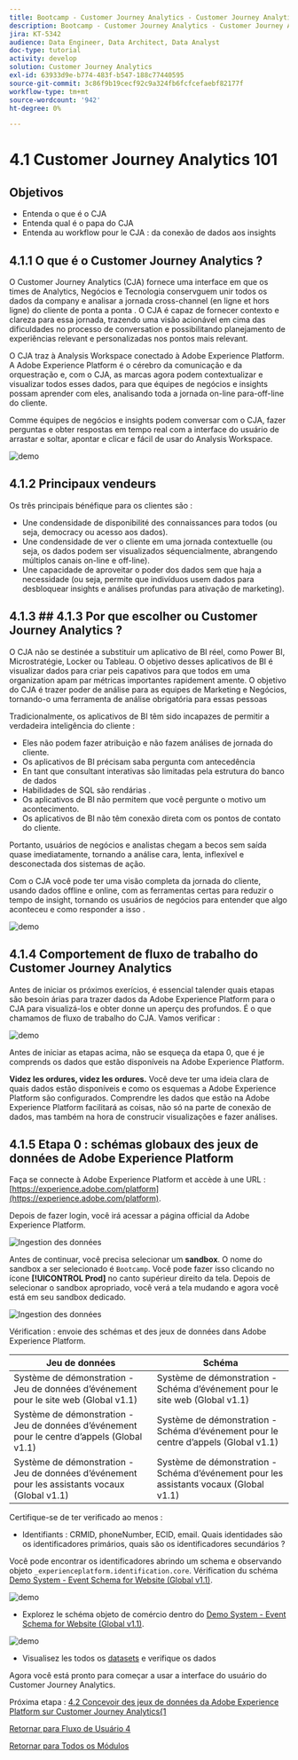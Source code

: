 ```yaml
---
title: Bootcamp - Customer Journey Analytics - Customer Journey Analytics 101 - Brésil
description: Bootcamp - Customer Journey Analytics - Customer Journey Analytics 101 - Brésil
jira: KT-5342
audience: Data Engineer, Data Architect, Data Analyst
doc-type: tutorial
activity: develop
solution: Customer Journey Analytics
exl-id: 63933d9e-b774-483f-b547-188c77440595
source-git-commit: 3c86f9b19cecf92c9a324fb6fcfcefaebf82177f
workflow-type: tm+mt
source-wordcount: '942'
ht-degree: 0%

---
```


# 4.1 Customer Journey Analytics 101

## Objetivos

- Entenda o que é o CJA
- Entenda qual é o papa do CJA
- Entenda au workflow pour le CJA : da conexão de dados aos insights

## 4.1.1 O que é o Customer Journey Analytics ?

O Customer Journey Analytics (CJA) fornece uma interface em que os times de Analytics, Negócios e Tecnologia conservguem unir todos os dados da company e analisar a jornada cross-channel (en ligne et hors ligne) do cliente de ponta a ponta . O CJA é capaz de fornecer contexto e clareza para essa jornada, trazendo uma visão acionável em cima das dificuldades no processo de conversation e possibilitando planejamento de experiências relevant e personalizadas nos pontos mais relevant.

O CJA traz à Analysis Workspace conectado à Adobe Experience Platform. A Adobe Experience Platform é o cérebro da comunicação e da orquestração e, com o CJA, as marcas agora podem contextualizar e visualizar todos esses dados, para que équipes de negócios e insights possam aprender com eles, analisando toda a jornada on-line para-off-line do cliente.

Comme équipes de negócios e insights podem conversar com o CJA, fazer perguntas e obter respostas em tempo real com a interface do usuário de arrastar e soltar, apontar e clicar e fácil de usar do Analysis Workspace.

![demo](./images/cja-adv-analysis1.png)

## 4.1.2 Principaux vendeurs

Os três principais bénéfique para os clientes são :

- Une condensidade de disponibilité des connaissances para todos (ou seja, democracy ou acesso aos dados).
- Une condensidade de ver o cliente em uma jornada contextuelle (ou seja, os dados podem ser visualizados séquencialmente, abrangendo múltiplos canais on-line e off-line).
- Une capacidade de aproveitar o poder dos dados sem que haja a necessidade (ou seja, permite que indivíduos usem dados para desbloquear insights e análises profundas para ativação de marketing).

## 4.1.3 ## 4.1.3 Por que escolher ou Customer Journey Analytics ?

O CJA não se destinée a substituir um aplicativo de BI réel, como Power BI, Microstratégie, Locker ou Tableau. O objetivo desses aplicativos de BI é visualizar dados para criar peis capativos para que todos em uma organization apam par métricas importantes rapidement amente. O objetivo do CJA é trazer poder de análise para as equipes de Marketing e Negócios, tornando-o uma ferramenta de análise obrigatória para essas pessoas



Tradicionalmente, os aplicativos de BI têm sido incapazes de permitir a verdadeira inteligência do cliente :

- Eles não podem fazer atribuição e não fazem análises de jornada do cliente.
- Os aplicativos de BI précisam saba pergunta com antecedência
- En tant que consultant interativas são limitadas pela estrutura do banco de dados
- Habilidades de SQL são rendárias .
- Os aplicativos de BI não permitem que você pergunte o motivo um acontecimento.
- Os aplicativos de BI não têm conexão direta com os pontos de contato do cliente.

Portanto, usuários de negócios e analistas chegam a becos sem saída quase imediatamente, tornando a análise cara, lenta, inflexível e desconectada dos sistemas de ação.

Com o CJA você pode ter uma visão completa da jornada do cliente, usando dados offline e online, com as ferramentas certas para reduzir o tempo de insight, tornando os usuários de negócios para entender que algo aconteceu e como responder a isso .

![demo](./images/cja-use-case.png)

## 4.1.4 Comportement de fluxo de trabalho do Customer Journey Analytics

Antes de iniciar os próximos exerícios, é essencial talender quais etapas são besoin árias para trazer dados da Adobe Experience Platform para o CJA para visualizá-los e obter donne un aperçu des profundos. É o que chamamos de fluxo de trabalho do CJA. Vamos verificar :

![demo](./images/cja-work-flow.jpg)

Antes de iniciar as etapas acima, não se esqueça da etapa 0, que é je comprends os dados que estão disponíveis na Adobe Experience Platform.

**Videz les ordures, videz les ordures.** Você deve ter uma ideia clara de quais dados estão disponíveis e como os esquemas a Adobe Experience Platform são configurados. Comprendre les dados que estão na Adobe Experience Platform facilitará as coisas, não só na parte de conexão de dados, mas também na hora de construcir visualizações e fazer análises.

## 4.1.5 Etapa 0 : schémas globaux des jeux de données de Adobe Experience Platform

Faça se connecte à Adobe Experience Platform et accède à une URL : [https://experience.adobe.com/platform](https://experience.adobe.com/platform).

Depois de fazer login, você irá acessar a página official da Adobe Experience Platform.

![Ingestion des données](../uc1/images/home.png)

Antes de continuar, você precisa selecionar um **sandbox**. O nome do sandbox a ser selecionado é ``Bootcamp``. Você pode fazer isso clicando no ícone **[!UICONTROL Prod]** no canto supérieur direito da tela. Depois de selecionar o sandbox apropriado, você verá a tela mudando e agora você está em seu sandbox dedicado.

![Ingestion des données](../uc1/images/sb1.png)

Vérification : envoie des schémas et des jeux de données dans Adobe Experience Platform.

| Jeu de données | Schéma |
| ----------------- |-------------| 
| Système de démonstration - Jeu de données d’événement pour le site web (Global v1.1) | Système de démonstration - Schéma d’événement pour le site web (Global v1.1) |
| Système de démonstration - Jeu de données d’événement pour le centre d’appels (Global v1.1) | Système de démonstration - Schéma d’événement pour le centre d’appels (Global v1.1) |
| Système de démonstration - Jeu de données d’événement pour les assistants vocaux (Global v1.1) | Système de démonstration - Schéma d’événement pour les assistants vocaux (Global v1.1) |

Certifique-se de ter verificado ao menos :

- Identifiants : CRMID, phoneNumber, ECID, email. Quais identidades são os identificadores primários, quais são os identificadores secundários ?

Você pode encontrar os identificadores abrindo um schema e observando objeto `_experienceplatform.identification.core`. Vérification du schéma [Demo System - Event Schema for Website (Global v1.1)](https://experience.adobe.com/platform/schema).

![demo](./images/identity.png)

- Explorez le schéma objeto de comércio dentro do [Demo System - Event Schema for Website (Global v1.1)](https://experience.adobe.com/platform/schema).

![demo](./images/commerce.png)

- Visualisez les todos os [datasets](https://experience.adobe.com/platform/dataset/browse?limit=50&amp;page=1&amp;sortDescending=1&amp;sortField=created) e verifique os dados

Agora você está pronto para começar a usar a interface do usuário do Customer Journey Analytics.

Próxima etapa : [4.2 Concevoir des jeux de données da Adobe Experience Platform sur Customer Journey Analytics{1](./ex2.md)

[Retornar para Fluxo de Usuário 4](./uc4.md)

[Retornar para Todos os Módulos](../../overview.md)
